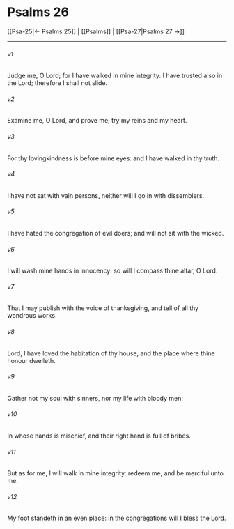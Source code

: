 # Psalms 26

[[Psa-25|← Psalms 25]] | [[Psalms]] | [[Psa-27|Psalms 27 →]]
***

###### v1
Judge me, O Lord; for I have walked in mine integrity: I have trusted also in the Lord; therefore I shall not slide.
###### v2
Examine me, O Lord, and prove me; try my reins and my heart.
###### v3
For thy lovingkindness is before mine eyes: and I have walked in thy truth.
###### v4
I have not sat with vain persons, neither will I go in with dissemblers.
###### v5
I have hated the congregation of evil doers; and will not sit with the wicked.
###### v6
I will wash mine hands in innocency: so will I compass thine altar, O Lord:
###### v7
That I may publish with the voice of thanksgiving, and tell of all thy wondrous works.
###### v8
Lord, I have loved the habitation of thy house, and the place where thine honour dwelleth.
###### v9
Gather not my soul with sinners, nor my life with bloody men:
###### v10
In whose hands is mischief, and their right hand is full of bribes.
###### v11
But as for me, I will walk in mine integrity: redeem me, and be merciful unto me.
###### v12
My foot standeth in an even place: in the congregations will I bless the Lord. 
